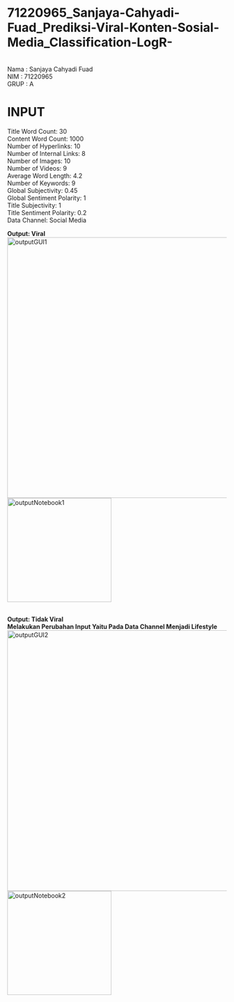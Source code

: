 # 71220965_Sanjaya-Cahyadi-Fuad_Prediksi-Viral-Konten-Sosial-Media_Classification-LogR-
<br>
Nama  : Sanjaya Cahyadi Fuad<br>
NIM   : 71220965<br>
GRUP  : A<br>

# INPUT
Title Word Count: 30<br>
Content Word Count: 1000<br>
Number of Hyperlinks: 10<br>
Number of Internal Links: 8<br>
Number of Images: 10<br>
Number of Videos: 9<br>
Average Word Length: 4.2<br>
Number of Keywords: 9<br>
Global Subjectivity: 0.45<br>
Global Sentiment Polarity: 1<br>
Title Subjectivity: 1<br>
Title Sentiment Polarity: 0.2<br>
Data Channel: Social Media<br>

**Output: Viral**
**<br>**
<img width="599" alt="outputGUI1" src="https://github.com/SanjayaCF/71220965_Sanjaya-Cahyadi-Fuad_Prediksi-Viral-Konten-Sosial-Media_Classification-LogR-/assets/117884188/5fffc28d-ab8e-4d4b-9cbd-a53e36fdecee">
<img width="239" alt="outputNotebook1" src="https://github.com/SanjayaCF/71220965_Sanjaya-Cahyadi-Fuad_Prediksi-Viral-Konten-Sosial-Media_Classification-LogR-/assets/117884188/55391f62-071e-487e-af8b-611abe1d2000">
<br>
<br>

**Output: Tidak Viral**<br>
**Melakukan Perubahan Input Yaitu Pada Data Channel Menjadi Lifestyle**
<img width="599" alt="outputGUI2" src="https://github.com/SanjayaCF/71220965_Sanjaya-Cahyadi-Fuad_Prediksi-Viral-Konten-Sosial-Media_Classification-LogR-/assets/117884188/9544bbaf-7187-44a5-a3b4-5362ad88918c">
<img width="239" alt="outputNotebook2" src="https://github.com/SanjayaCF/71220965_Sanjaya-Cahyadi-Fuad_Prediksi-Viral-Konten-Sosial-Media_Classification-LogR-/assets/117884188/a627cff9-01d7-4625-bb3b-c792e7821d30">
